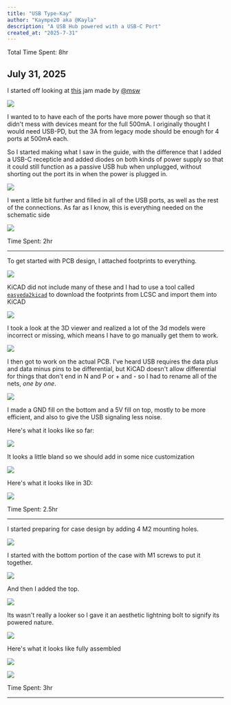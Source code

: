 ```yaml
---
title: "USB Type-Kay"
author: "Kaympe20 aka @Kayla"
description: "A USB Hub powered with a USB-C Port"
created_at: "2025-7-31"
---
```


Total Time Spent: 8hr

## July 31, 2025

I started off looking at [this](https://jams.hackclub.com/batch/usb-hub) jam made by [@msw](https://github.com/maxwofford)

![](https://hc-cdn.hel1.your-objectstorage.com/s/v3/99a96ed80275812ae7c15caf5343277840c08330_image.png)

I wanted to to have each of the ports have more power though so that it didn't mess with devices meant for the full 500mA. I originally thought I would need USB-PD, but the 3A from legacy mode should be enough for 4 ports at 500mA each.

So I started making what I saw in the guide, with the difference that I added a USB-C recepticle and added diodes on both kinds of power supply so that it could still function as a passive USB hub when unplugged, without shorting out the port its in when the power is plugged in.

![](https://hc-cdn.hel1.your-objectstorage.com/s/v3/90944e5684d725901eca074a3f82692c536e9fad_image.png)

I went a little bit further and filled in all of the USB ports, as well as the rest of the connections. As far as I know, this is everything needed on the schematic side

![](https://hc-cdn.hel1.your-objectstorage.com/s/v3/7477a175ae846890a98b62421d90ded01f50c5cd_image.png)

Time Spent: 2hr

---

To get started with PCB design, I attached footprints to everything.

![](https://hc-cdn.hel1.your-objectstorage.com/s/v3/0e93213db27885aecc5245ecd4c0d659ac89c513_image.png)

KiCAD did not include many of these and I had to use a tool called [`easyeda2kicad`](https://github.com/uPesy/easyeda2kicad.py) to download the footprints from LCSC and import them into KiCAD

![](https://hc-cdn.hel1.your-objectstorage.com/s/v3/8fa92e4895e9abf85d6ff947d2ef88abc60bfd42_image.png)

I took a look at the 3D viewer and realized a lot of the 3d models were incorrect or missing, which means I have to go manually get them to work.

![](https://hc-cdn.hel1.your-objectstorage.com/s/v3/5ccff665446bdb0b232bcfbe85958d505c4d90bf_image.png)

I then got to work on the actual PCB. I've heard USB requires the data plus and data minus pins to be differential, but KiCAD doesn't allow differential for things that don't end in N and P or + and - so I had to rename all of the nets, *one by one*.

![](https://hc-cdn.hel1.your-objectstorage.com/s/v3/d52c76c2662e49d50c6016b878ec2de0d86b0787_image.png)

I made a GND fill on the bottom and a 5V fill on top, mostly to be more efficient, and also to give the USB signaling less noise.

Here's what it looks like so far:

![](https://hc-cdn.hel1.your-objectstorage.com/s/v3/1b8165370dd151c7c1a2248bbb65c5bc90504e4f_image.png)

It looks a little bland so we should add in some nice customization

![](https://hc-cdn.hel1.your-objectstorage.com/s/v3/26db5873698f60bcc6e66b93ff41ded70abf8520_image.png)

Here's what it looks like in 3D:

![](https://hc-cdn.hel1.your-objectstorage.com/s/v3/e596435dc2f86b6917198a8cccae4fb1734b63cf_image.png)

Time Spent: 2.5hr

---

I started preparing for case design by adding 4 M2 mounting holes.

![](https://hc-cdn.hel1.your-objectstorage.com/s/v3/7a9fa7e47936d558e5935e14c275553d2078ffeb_image.png)

I started with the bottom portion of the case with M1 screws to put it together.

![](https://hc-cdn.hel1.your-objectstorage.com/s/v3/072612a8c82e712ca99615e6cd9ea72e2d0782a7_image.png)

And then I added the top.

![](https://hc-cdn.hel1.your-objectstorage.com/s/v3/0aedb6c3e48dff1b310c188b9492ac28515eca2a_image.png)

Its wasn't really a looker so I gave it an aesthetic lightning bolt to signify its powered nature.

![](https://hc-cdn.hel1.your-objectstorage.com/s/v3/74f76e911649e7a54ae8e4b81840af0325a7c2eb_image.png)

Here's what it looks like fully assembled

![](https://hc-cdn.hel1.your-objectstorage.com/s/v3/604b87673338a7b21b6182beeb60f702be162a40_image.png)

![](https://hc-cdn.hel1.your-objectstorage.com/s/v3/619558a6b68b017900f09a29cdf5f072ca89f575_image.png)

Time Spent: 3hr

---